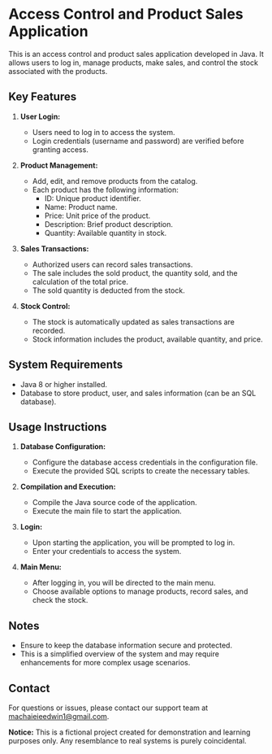 # Access Control and Product Sales Application

This is an access control and product sales application developed in Java. It allows users to log in, manage products, make sales, and control the stock associated with the products.

## Key Features

1. **User Login:**
   - Users need to log in to access the system.
   - Login credentials (username and password) are verified before granting access.

2. **Product Management:**
   - Add, edit, and remove products from the catalog.
   - Each product has the following information:
     - ID: Unique product identifier.
     - Name: Product name.
     - Price: Unit price of the product.
     - Description: Brief product description.
     - Quantity: Available quantity in stock.

3. **Sales Transactions:**
   - Authorized users can record sales transactions.
   - The sale includes the sold product, the quantity sold, and the calculation of the total price.
   - The sold quantity is deducted from the stock.

4. **Stock Control:**
   - The stock is automatically updated as sales transactions are recorded.
   - Stock information includes the product, available quantity, and price.

## System Requirements

- Java 8 or higher installed.
- Database to store product, user, and sales information (can be an SQL database).

## Usage Instructions

1. **Database Configuration:**
   - Configure the database access credentials in the configuration file.
   - Execute the provided SQL scripts to create the necessary tables.

2. **Compilation and Execution:**
   - Compile the Java source code of the application.
   - Execute the main file to start the application.

3. **Login:**
   - Upon starting the application, you will be prompted to log in.
   - Enter your credentials to access the system.

4. **Main Menu:**
   - After logging in, you will be directed to the main menu.
   - Choose available options to manage products, record sales, and check the stock.

## Notes

- Ensure to keep the database information secure and protected.
- This is a simplified overview of the system and may require enhancements for more complex usage scenarios.

## Contact

For questions or issues, please contact our support team at machaieieedwin1@gmail.com.

**Notice:** This is a fictional project created for demonstration and learning purposes only. Any resemblance to real systems is purely coincidental.
